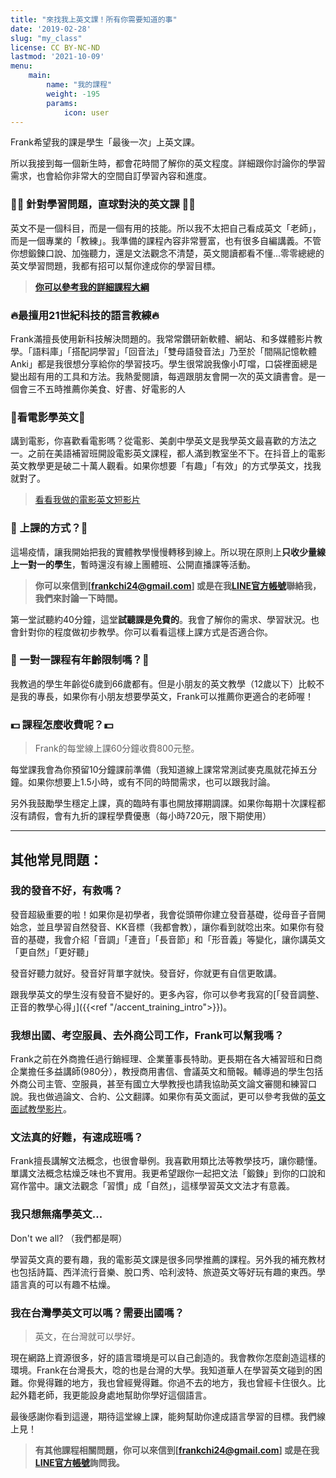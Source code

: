 ```yaml
---
title: "來找我上英文課！所有你需要知道的事"
date: '2019-02-28'
slug: "my_class"
license: CC BY-NC-ND
lastmod: '2021-10-09'
menu:
    main:
        name: "我的課程" 
        weight: -195
        params:
            icon: user
---
```


Frank希望我的課是學生「最後一次」上英文課。

所以我接到每一個新生時，都會花時間了解你的英文程度。詳細跟你討論你的學習需求，也會給你非常大的空間自訂學習內容和進度。

### 💪💪 針對學習問題，直球對決的英文課 💪💪
英文不是一個科目，而是一個有用的技能。所以我不太把自己看成英文「老師」，而是一個專業的「教練」。我準備的課程內容非常豐富，也有很多自編講義。不管你想鍛鍊口說、加強聽力，還是文法觀念不清楚，英文閱讀都看不懂...零零總總的英文學習問題，我都有招可以幫你達成你的學習目標。

> **[你可以參考我的詳細課程大綱](https://drive.google.com/file/d/1xFCDsWYT-3_w3ZLv0d7axF23R0cPjE8G/view?usp=sharing)**

### 🔥最擅用21世紀科技的語言教練🔥
Frank滿擅長使用新科技解決問題的。我常常鑽研新軟體、網站、和多媒體影片教學。「語料庫」「搭配詞學習」「回音法」「雙母語發音法」乃至於「間隔記憶軟體Anki」都是我很想分享給你的學習技巧。學生很常說我像小叮噹，口袋裡面總是變出超有用的工具和方法。我熱愛閱讀，每週跟朋友會開一次的英文讀書會。是一個會三不五時推薦你美食、好書、好電影的人

### 🍿看電影學英文🍿 
講到電影，你喜歡看電影嗎？從電影、美劇中學英文是我學英文最喜歡的方法之一。之前在美語補習班開設電影英文課程，都人滿到教室坐不下。在抖音上的電影英文教學更是破二十萬人觀看。如果你想要「有趣」「有效」的方式學英文，找我就對了。

>[看看我做的電影英文短影片](https://www.youtube.com/watch?v=Ml7uALkQyz4)

### 📧 上課的方式？📧
這場疫情，讓我開始把我的實體教學慢慢轉移到線上。所以現在原則上**只收少量線上一對一的學生**，暫時還沒有線上團體班、公開直播課等活動。

>**你可以來信到[frankchi24@gmail.com] 或是在我[LINE官方帳號](https://liff.line.me/1645278921-kWRPP32q/?accountId=648whrat)聯絡我，我們來討論一下時間。**

第一堂試聽約40分鐘，這堂**試聽課是免費的**。我會了解你的需求、學習狀況。也會針對你的程度做初步教學。你可以看看這樣上課方式是否適合你。

### 🚸 一對一課程有年齡限制嗎？🚸
我教過的學生年齡從6歲到66歲都有。但是小朋友的英文教學（12歲以下）比較不是我的專長，如果你有小朋友想要學英文，Frank可以推薦你更適合的老師喔！

### 💵 課程怎麼收費呢？💵

> Frank的每堂線上課60分鐘收費800元整。

每堂課我會為你預留10分鐘課前準備（我知道線上課常常測試麥克風就花掉五分鐘。如果你想要上1.5小時，或有不同的時間需求，也可以跟我討論。

另外我鼓勵學生穩定上課，真的臨時有事也開放擇期調課。如果你每期十次課程都沒有請假，會有九折的課程學費優惠（每小時720元，限下期使用）

---

## 其他常見問題：
### 我的發音不好，有救嗎？
發音超級重要的啦！如果你是初學者，我會從頭帶你建立發音基礎，從母音子音開始念，並且學習自然發音、KK音標（我都會教），讓你看到就唸出來。如果你有發音的基礎，我會介紹「音調」「連音」「長音節」和「形音義」等變化，讓你講英文「更自然」「更好聽」

發音好聽力就好。發音好背單字就快。發音好，你就更有自信更敢講。

跟我學英文的學生沒有發音不變好的。更多內容，你可以參考我寫的[「發音調整、正音的教學心得」]({{<ref "/accent_training_intro">}})。

### 我想出國、考空服員、去外商公司工作，Frank可以幫我嗎？
Frank之前在外商擔任過行銷經理、企業董事長特助。更長期在各大補習班和日商企業擔任多益講師(980分），教授商用書信、會議英文和簡報。輔導過的學生包括外商公司主管、空服員，甚至有國立大學教授也請我協助英文論文審閱和練習口說。我也做過論文、合約、公文翻譯。如果你有英文面試，更可以參考我做的[英文面試教學影片](https://www.youtube.com/watch?v=vnhOTanZ1IM)。


### 文法真的好難，有速成班嗎？
Frank擅長講解文法概念，也很會舉例。我喜歡用類比法等教學技巧，讓你聽懂。單講文法概念枯燥乏味也不實用。我更希望跟你一起把文法「鍛鍊」到你的口說和寫作當中。讓文法觀念「習慣」成「自然」，這樣學習英文文法才有意義。

### 我只想無痛學英文...

Don't we all? （我們都是啊）

學習英文真的要有趣，我的電影英文課是很多同學推薦的課程。另外我的補充教材也包括詩篇、西洋流行音樂、脫口秀、哈利波特、旅遊英文等好玩有趣的東西。學語言真的可以有趣不枯燥。


### 我在台灣學英文可以嗎？需要出國嗎？
>英文，在台灣就可以學好。

現在網路上資源很多，好的語言環境是可以自己創造的。我會教你怎麼創造這樣的環境。Frank在台灣長大，唸的也是台灣的大學。我知道華人在學習英文碰到的困難。你覺得難的地方，我也曾經覺得難。你過不去的地方，我也曾經卡住很久。比起外籍老師，我更能設身處地幫助你學好這個語言。


最後感謝你看到這邊，期待這堂線上課，能夠幫助你達成語言學習的目標。我們線上見！

>**有其他課程相關問題，你可以來信到[frankchi24@gmail.com] 或是在我[LINE官方帳號](https://liff.line.me/1645278921-kWRPP32q/?accountId=648whrat)詢問我。**




